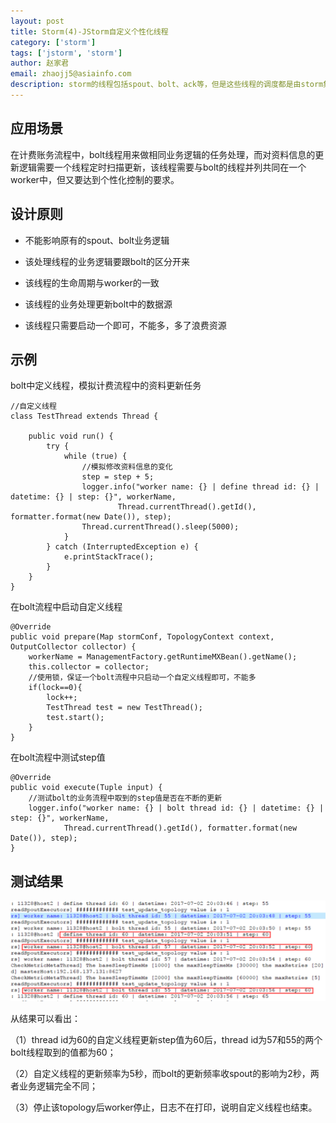 ```yaml
---
layout: post
title: Storm(4)-JStorm自定义个性化线程
category: ['storm']
tags: ['jstorm', 'storm']
author: 赵家君
email: zhaojj5@asiainfo.com
description: storm的线程包括spout、bolt、ack等，但是这些线程的调度都是由storm集群来控制，有时候不能满足对业务需求的个性化定制。
---
```


## 应用场景 ##

在计费账务流程中，bolt线程用来做相同业务逻辑的任务处理，而对资料信息的更新逻辑需要一个线程定时扫描更新，该线程需要与bolt的线程并列共同在一个worker中，但又要达到个性化控制的要求。

## 设计原则 ##

- 不能影响原有的spout、bolt业务逻辑

- 该处理线程的业务逻辑要跟bolt的区分开来

- 该线程的生命周期与worker的一致

- 该线程的业务处理更新bolt中的数据源

- 该线程只需要启动一个即可，不能多，多了浪费资源

## 示例 ##

bolt中定义线程，模拟计费流程中的资料更新任务

	//自定义线程
	class TestThread extends Thread {
		
		public void run() {
			try {
				while (true) {
					//模拟修改资料信息的变化
					step = step + 5;
					logger.info("worker name: {} | define thread id: {} | datetime: {} | step: {}", workerName, 
							Thread.currentThread().getId(), formatter.format(new Date()), step);
					Thread.currentThread().sleep(5000);
				}
			} catch (InterruptedException e) {
				e.printStackTrace();
			}
		}
	}

在bolt流程中启动自定义线程

	@Override
	public void prepare(Map stormConf, TopologyContext context, OutputCollector collector) {
		workerName = ManagementFactory.getRuntimeMXBean().getName();    
		this.collector = collector;
		//使用锁，保证一个bolt流程中只启动一个自定义线程即可，不能多
		if(lock==0){
			lock++;
			TestThread test = new TestThread();
			test.start();
		}
	}

在bolt流程中测试step值

	@Override
	public void execute(Tuple input) {
		//测试bolt的业务流程中取到的step值是否在不断的更新
		logger.info("worker name: {} | bolt thread id: {} | datetime: {} | step: {}", workerName, 
				Thread.currentThread().getId(), formatter.format(new Date()), step);
	}


## 测试结果 ##

![1](/images/zhaojiajun/2017-07-02-storm-4img1.png)

从结果可以看出：

（1）thread id为60的自定义线程更新step值为60后，thread id为57和55的两个bolt线程取到的值都为60；

（2）自定义线程的更新频率为5秒，而bolt的更新频率收spout的影响为2秒，两者业务逻辑完全不同；

（3）停止该topology后worker停止，日志不在打印，说明自定义线程也结束。




	